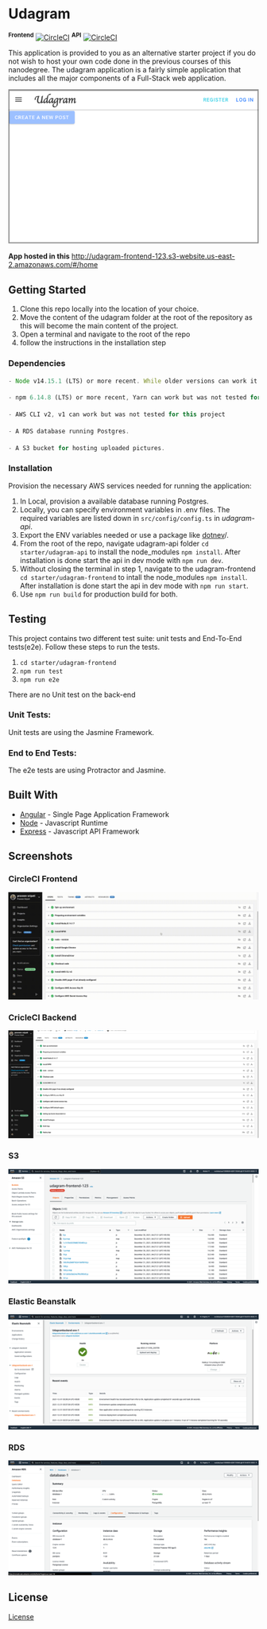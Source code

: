 # Udagram
 <strong><sup>Frontend</sup></strong> [![CircleCI](https://circleci.com/gh/praveen-sripati/udagram-api/tree/main.svg?style=shield)](https://circleci.com/gh/praveen-sripati/udagram-api/tree/main)   <strong><sup>API</sup></strong> [![CircleCI](https://circleci.com/gh/praveen-sripati/udagram-frontend/tree/main.svg?style=shield)](https://circleci.com/gh/praveen-sripati/udagram-frontend/tree/main)

This application is provided to you as an alternative starter project if you do not wish to host your own code done in the previous courses of this nanodegree. The udagram application is a fairly simple application that includes all the major components of a Full-Stack web application.

<img src="screenshots/application.png" alt="angular-logo"/>

**App hosted in this** http://udagram-frontend-123.s3-website.us-east-2.amazonaws.com/#/home
## Getting Started

1. Clone this repo locally into the location of your choice.
1. Move the content of the udagram folder at the root of the repository as this will become the main content of the project.
1. Open a terminal and navigate to the root of the repo
1. follow the instructions in the installation step
### Dependencies

```javascript
- Node v14.15.1 (LTS) or more recent. While older versions can work it is advisable to keep node to latest LTS version

- npm 6.14.8 (LTS) or more recent, Yarn can work but was not tested for this project

- AWS CLI v2, v1 can work but was not tested for this project

- A RDS database running Postgres.

- A S3 bucket for hosting uploaded pictures.
```

### Installation

Provision the necessary AWS services needed for running the application:

1. In Local, provision a available database running Postgres.
1. Locally, you can specify environment variables in .env files. The required variables are listed down in `src/config/config.ts` in *udagram-api*.
1. Export the ENV variables needed or use a package like [dotnev](https://www.npmjs.com/package/dotenv)/.
1. From the root of the repo, navigate udagram-api folder `cd starter/udagram-api` to install the node_modules `npm install`. After installation is done start the api in dev mode with `npm run dev`.
1. Without closing the terminal in step 1, navigate to the udagram-frontend `cd starter/udagram-frontend` to intall the node_modules `npm install`. After installation is done start the api in dev mode with `npm run start`.
1. Use `npm run build` for production build for both.

## Testing

This project contains two different test suite: unit tests and End-To-End tests(e2e). Follow these steps to run the tests.

1. `cd starter/udagram-frontend`
1. `npm run test`
1. `npm run e2e`

There are no Unit test on the back-end

### Unit Tests:

Unit tests are using the Jasmine Framework.

### End to End Tests:

The e2e tests are using Protractor and Jasmine.

## Built With

- [Angular](https://angular.io/) - Single Page Application Framework
- [Node](https://nodejs.org) - Javascript Runtime
- [Express](https://expressjs.com/) - Javascript API Framework

## Screenshots
### CircleCI Frontend
<img src="screenshots/circle-ci-frontend.gif" alt="frontend"/>

### CricleCI Backend
<img src="screenshots/circle-ci-backend.png" alt="backend"/>

### S3
<img src="screenshots/S3.png" alt="S3"/>

### Elastic Beanstalk
<img src="screenshots/elastic-beanstalk.png" alt="Elastic Beanstalk"/>

### RDS
<img src="screenshots/RDS.png" alt="RDS"/>

## License

[License](LICENSE.txt)
